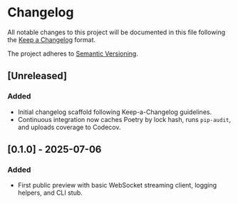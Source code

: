 # Changelog

All notable changes to this project will be documented in this file following the
[Keep a Changelog](https://keepachangelog.com/en/1.1.0/) format.

The project adheres to [Semantic Versioning](https://semver.org/spec/v2.0.0.html).

## [Unreleased]

### Added
 - Initial changelog scaffold following Keep-a-Changelog guidelines.
 - Continuous integration now caches Poetry by lock hash, runs `pip-audit`,
   and uploads coverage to Codecov.

## [0.1.0] - 2025-07-06

### Added
 - First public preview with basic WebSocket streaming client, logging helpers,
   and CLI stub.
